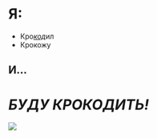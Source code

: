 # Я:

- Кро[*код*](https://www.youtube.com/watch?v=sYPxfyfJZFw)ил
- Крокожу

 ## **И...**

 # _БУДУ КРОКОДИТЬ!_

![](https://memepedia.ru/wp-content/uploads/2020/06/bez-nazvanija-1.jpg)
